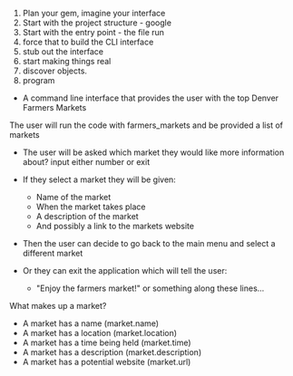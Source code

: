 1. Plan your gem, imagine your interface
2. Start with the project structure - google
3. Start with the entry point - the file run
4. force that to build the CLI interface
5. stub out the interface
6. start making things real
7. discover objects.
8. program


- A command line interface that provides the user with the top Denver Farmers Markets

The user will run the code with farmers_markets and be provided a list of markets 

- The user will be asked which market they would like more information about? input either number or exit 
- If they select a market they will be given:
    - Name of the market 
    - When the market takes place 
    - A description of the market 
    - And possibly a link to the markets website 
    
- Then the user can decide to go back to the main menu and select a different market 
- Or they can exit the application which will tell the user:
    - "Enjoy the farmers market!" or something along these lines... 
    
What makes up a market?

  - A market has a name (market.name)
  - A market has a location (market.location)
  - A market has a time being held (market.time)
  - A market has a description (market.description)
  - A market has a potential website (market.url)

